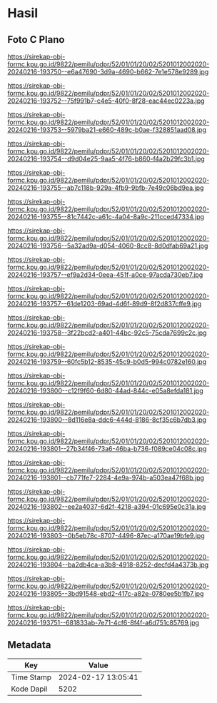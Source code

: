 # Hasil

## Foto C Plano

https://sirekap-obj-formc.kpu.go.id/9822/pemilu/pdpr/52/01/01/20/02/5201012002020-20240216-193750--e6a47690-3d9a-4690-b662-7e1e578e9289.jpg

https://sirekap-obj-formc.kpu.go.id/9822/pemilu/pdpr/52/01/01/20/02/5201012002020-20240216-193752--75f991b7-c4e5-40f0-8f28-eac44ec0223a.jpg

https://sirekap-obj-formc.kpu.go.id/9822/pemilu/pdpr/52/01/01/20/02/5201012002020-20240216-193753--5979ba21-e660-489c-b0ae-f328851aad08.jpg

https://sirekap-obj-formc.kpu.go.id/9822/pemilu/pdpr/52/01/01/20/02/5201012002020-20240216-193754--d9d04e25-9aa5-4f76-b860-f4a2b29fc3b1.jpg

https://sirekap-obj-formc.kpu.go.id/9822/pemilu/pdpr/52/01/01/20/02/5201012002020-20240216-193755--ab7c118b-929a-4fb9-9bfb-7e49c06bd9ea.jpg

https://sirekap-obj-formc.kpu.go.id/9822/pemilu/pdpr/52/01/01/20/02/5201012002020-20240216-193755--81c7442c-a61c-4a04-8a9c-211cced47334.jpg

https://sirekap-obj-formc.kpu.go.id/9822/pemilu/pdpr/52/01/01/20/02/5201012002020-20240216-193756--5a32ad9a-d054-4060-8cc8-8d0dfab69a21.jpg

https://sirekap-obj-formc.kpu.go.id/9822/pemilu/pdpr/52/01/01/20/02/5201012002020-20240216-193757--ef9a2d34-0eea-451f-a0ce-97acda730eb7.jpg

https://sirekap-obj-formc.kpu.go.id/9822/pemilu/pdpr/52/01/01/20/02/5201012002020-20240216-193757--61de1203-69ad-4d6f-89d9-8f2d837cffe9.jpg

https://sirekap-obj-formc.kpu.go.id/9822/pemilu/pdpr/52/01/01/20/02/5201012002020-20240216-193758--3f22bcd2-a401-44bc-92c5-75cda7699c2c.jpg

https://sirekap-obj-formc.kpu.go.id/9822/pemilu/pdpr/52/01/01/20/02/5201012002020-20240216-193759--60fc5b12-8535-45c9-b0d5-994c0782e160.jpg

https://sirekap-obj-formc.kpu.go.id/9822/pemilu/pdpr/52/01/01/20/02/5201012002020-20240216-193800--c12f9f60-6d80-44ad-844c-e05a8efda181.jpg

https://sirekap-obj-formc.kpu.go.id/9822/pemilu/pdpr/52/01/01/20/02/5201012002020-20240216-193800--8d116e8a-ddc6-444d-8186-8cf35c6b7db3.jpg

https://sirekap-obj-formc.kpu.go.id/9822/pemilu/pdpr/52/01/01/20/02/5201012002020-20240216-193801--27b34f46-73a6-46ba-b736-f089ce04c08c.jpg

https://sirekap-obj-formc.kpu.go.id/9822/pemilu/pdpr/52/01/01/20/02/5201012002020-20240216-193801--cb771fe7-2284-4e9a-974b-a503ea47f68b.jpg

https://sirekap-obj-formc.kpu.go.id/9822/pemilu/pdpr/52/01/01/20/02/5201012002020-20240216-193802--ee2a4037-6d2f-4218-a394-01c695e0c31a.jpg

https://sirekap-obj-formc.kpu.go.id/9822/pemilu/pdpr/52/01/01/20/02/5201012002020-20240216-193803--0b5eb78c-8707-4496-87ec-a170ae19bfe9.jpg

https://sirekap-obj-formc.kpu.go.id/9822/pemilu/pdpr/52/01/01/20/02/5201012002020-20240216-193804--ba2db4ca-a3b8-4918-8252-decfd4a4373b.jpg

https://sirekap-obj-formc.kpu.go.id/9822/pemilu/pdpr/52/01/01/20/02/5201012002020-20240216-193805--3bd91548-ebd2-417c-a82e-0780ee5b1fb7.jpg

https://sirekap-obj-formc.kpu.go.id/9822/pemilu/pdpr/52/01/01/20/02/5201012002020-20240216-193751--681833ab-7e71-4cf6-8f4f-a6d751c85769.jpg


## Metadata

| Key        | Value               |
| ---------- | ------------------- |
| Time Stamp | 2024-02-17 13:05:41 |
| Kode Dapil | 5202                |



